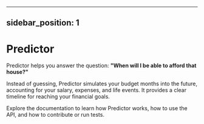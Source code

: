 

---
sidebar_position: 1
---

# Predictor

Predictor helps you answer the question: **"When will I be able to afford that house?"**

Instead of guessing, Predictor simulates your budget months into the future, accounting for your salary, expenses, and life events. It provides a clear timeline for reaching your financial goals.

Explore the documentation to learn how Predictor works, how to use the API, and how to contribute or run tests.
